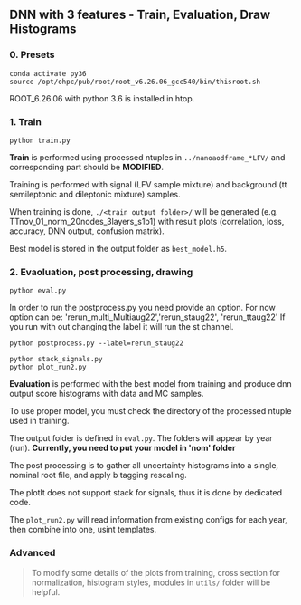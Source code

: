 ## DNN with 3 features - Train, Evaluation, Draw Histograms
### 0. Presets
```{.Bash}
conda activate py36
source /opt/ohpc/pub/root/root_v6.26.06_gcc540/bin/thisroot.sh
```
ROOT_6.26.06 with python 3.6 is installed in htop.
 
### 1. Train
```{.Bash}
python train.py
```
**Train** is performed using processed ntuples in `../nanoaodframe_*LFV/` and corresponding part should be **MODIFIED**.

Training is performed with signal (LFV sample mixture) and background (tt semileptonic and dileptonic mixture) samples.

When training is done, `./<train output folder>/` will be generated (e.g. TTnov_01_norm_20nodes_3layers_s1b1) with result plots (correlation, loss, accuracy, DNN output, confusion matrix).

Best model is stored in the output folder as `best_model.h5`.

### 2. Evaoluation, post processing, drawing
```{.Bash}
python eval.py
```
In order to run the postprocess.py you need provide an option.
For now option can be:
'rerun_multi_Multiaug22','rerun_staug22', 'rerun_ttaug22'
If you run with out changing the label it will run the st channel.
```{.Bash}
python postprocess.py --label=rerun_staug22
```
```{.Bash}
python stack_signals.py
python plot_run2.py
```
**Evaluation** is performed with the best model from training and produce dnn output score histograms with data and MC samples.

To use proper model, you must check the directory of the processed ntuple used in training.

The output folder is defined in `eval.py`. The folders will appear by year (run). **Currently, you need to put your model in 'nom' folder**

The post processing is to gather all uncertainty histograms into a single, nominal root file, and apply b tagging rescaling.

The plotIt does not support stack for signals, thus it is done by dedicated code.

The `plot_run2.py` will read information from existing configs for each year, then combine into one, usint templates.


### Advanced
> To modify some details of the plots from training, cross section for normalization, histogram styles, modules in `utils/` folder will be helpful.

